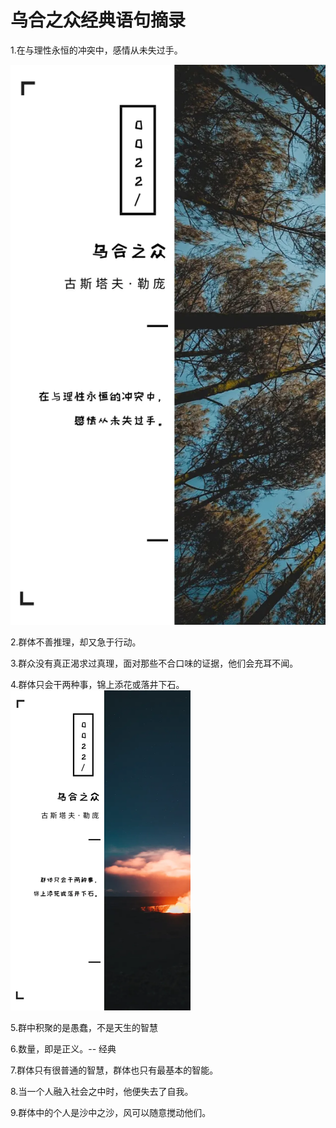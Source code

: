# 乌合之众经典语句摘录

1.在与理性永恒的冲突中，感情从未失过手。

![img](images\v2-e562d11dacdefd07cdca3d377f64e981_720w.webp)

2.群体不善推理，却又急于行动。

3.群众没有真正渴求过真理，面对那些不合口味的证据，他们会充耳不闻。

4.群体只会干两种事，锦上添花或落井下石。<img src="images\乌合之众群体.png" style="zoom: 50%;" />

5.群中积聚的是愚蠢，不是天生的智慧

6.数量，即是正义。-- 经典

7.群体只有很普通的智慧，群体也只有最基本的智能。

8.当一个人融入社会之中时，他便失去了自我。

9.群体中的个人是沙中之沙，风可以随意搅动他们。